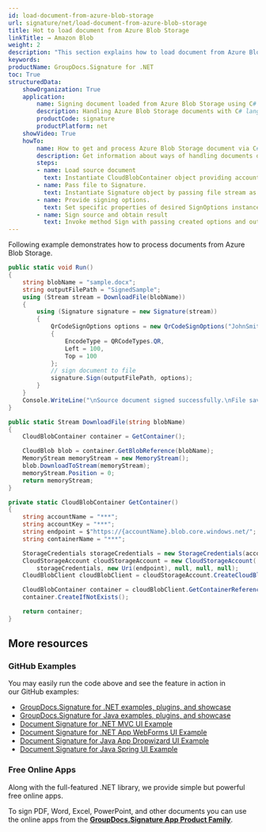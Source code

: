 ```yaml
---
id: load-document-from-azure-blob-storage
url: signature/net/load-document-from-azure-blob-storage
title: Hot to load document from Azure Blob Storage
linkTitle: → Amazon Blob
weight: 2
description: "This section explains how to load document from Azure Blob Storage with GroupDocs.Signature API."
keywords: 
productName: GroupDocs.Signature for .NET 
toc: True
structuredData:
    showOrganization: True
    application:    
        name: Signing document loaded from Azure Blob Storage using C#    
        description: Handling Azure Blob Storage documents with C# language by GroupDocs.Signature for .NET APIs
        productCode: signature
        productPlatform: net 
    showVideo: True
    howTo:
        name: How to get and process Azure Blob Storage document via C# 
        description: Get information about ways of handling documents downloaded from Azure Blob Storage with C#
        steps:
        - name: Load source document
          text: Instantiate CloudBlobContainer object providing account and blob storage data. Download file and save it to stream.
        - name: Pass file to Signature. 
          text: Instantiate Signature object by passing file stream as a constructor parameter.
        - name: Provide signing options. 
          text: Set specific properties of desired SignOptions instance.
        - name: Sign source and obtain result 
          text: Invoke method Sign with passing created options and output file data. You can save signed file using file path or stream.
---
```

Following example demonstrates how to process documents from Azure Blob Storage.

```csharp
public static void Run()
{
    string blobName = "sample.docx";
    string outputFilePath = "SignedSample";
    using (Stream stream = DownloadFile(blobName))
    {
        using (Signature signature = new Signature(stream))
        {
            QrCodeSignOptions options = new QrCodeSignOptions("JohnSmith")
            {
                EncodeType = QRCodeTypes.QR,
                Left = 100,
                Top = 100
            };
            // sign document to file
            signature.Sign(outputFilePath, options);
        }
    }
    Console.WriteLine("\nSource document signed successfully.\nFile saved at " + outputFilePath);
}

public static Stream DownloadFile(string blobName)
{
    CloudBlobContainer container = GetContainer();

    CloudBlob blob = container.GetBlobReference(blobName);
    MemoryStream memoryStream = new MemoryStream();
    blob.DownloadToStream(memoryStream);
    memoryStream.Position = 0;
    return memoryStream;
}

private static CloudBlobContainer GetContainer()
{
    string accountName = "***";
    string accountKey = "***";
    string endpoint = $"https://{accountName}.blob.core.windows.net/";
    string containerName = "***";

    StorageCredentials storageCredentials = new StorageCredentials(accountName, accountKey);
    CloudStorageAccount cloudStorageAccount = new CloudStorageAccount(
        storageCredentials, new Uri(endpoint), null, null, null);
    CloudBlobClient cloudBlobClient = cloudStorageAccount.CreateCloudBlobClient();

    CloudBlobContainer container = cloudBlobClient.GetContainerReference(containerName);
    container.CreateIfNotExists();

    return container;
}
```

## More resources

### GitHub Examples

You may easily run the code above and see the feature in action in our GitHub examples:

* [GroupDocs.Signature for .NET examples, plugins, and showcase](https://github.com/groupdocs-signature/GroupDocs.Signature-for-.NET)
* [GroupDocs.Signature for Java examples, plugins, and showcase](https://github.com/groupdocs-signature/GroupDocs.Signature-for-Java)
* [Document Signature for .NET MVC UI Example](https://github.com/groupdocs-signature/GroupDocs.Signature-for-.NET-MVC)
* [Document Signature for .NET App WebForms UI Example](https://github.com/groupdocs-signature/GroupDocs.Signature-for-.NET-WebForms)
* [Document Signature for Java App Dropwizard UI Example](https://github.com/groupdocs-signature/GroupDocs.Signature-for-Java-Dropwizard)
* [Document Signature for Java Spring UI Example](https://github.com/groupdocs-signature/GroupDocs.Signature-for-Java-Spring)

### Free Online Apps

Along with the full-featured .NET library, we provide simple but powerful free online apps.

To sign PDF, Word, Excel, PowerPoint, and other documents you can use the online apps from the **[GroupDocs.Signature App Product Family](https://products.groupdocs.app/signature/family)**.